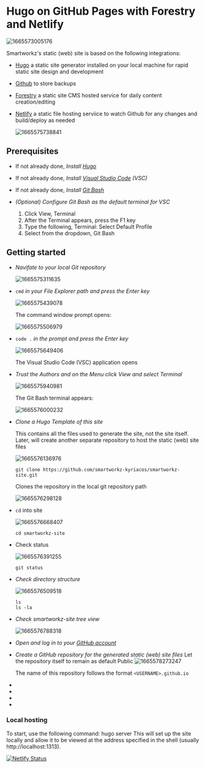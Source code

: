 # Hugo on GitHub Pages with Forestry and Netlify

![1665573005176](image/README/1665573005176.png)

Smartworkz's static (web) site is based on the following integrations:

- [Hugo](https://gohugo.io/) a static site generator installed on your local machine for rapid static site design and development
- [Github](https://github.com/) to store backups
- [Forestry](https://forestry.io/) a static site CMS hosted service for daily content creation/editing
- [Netlify](https://www.netlify.com/) a static file hosting serviice to watch Github for any changes and build/deploy as needed

  ![1665575738841](image/README/1665575738841.png)

## Prerequisites

* If not already done, *Install [Hugo](https://gohugo.io/getting-started/installing/)*
* If not already done, *Install [Visual Studio Code](https://code.visualstudio.com/download) (VSC)*
* If not already done, *Install [Git Bash](https://git-scm.com/downloads)*
* *(Optional) Configure Git Bash as the default terminal for VSC*

  1. Click View, Terminal
  2. After the Terminal appears, press the F1 key
  3. Type the following, Terminal: Select Default Profile
  4. Select from the dropdown, Git Bash

## Getting started

* *Navifate to your local Git repository*

  ![1665575311635](image/README/1665575311635.png)
* `cmd` *in your File Explorer path and press the Enter key*

  ![1665575439078](image/README/1665575439078.png)

  The command window prompt opens:

  ![1665575506979](image/README/1665575506979.png)
* `code .` *in the prompt and press the Enter key*

  ![1665575649406](image/README/1665575649406.png)

  The Visual Studio Code (VSC) application opens
* *Trust the Authors and on the Menu click View and select Terminal*

  ![1665575940981](image/README/1665575940981.png)

  The Git Bash terminal appears:

  ![1665576000232](image/README/1665576000232.png)
* *Clone a Hugo Template of this site*

  This contains all the files used to generate the site, not the site itself. Later, will create another separate repository to host the static (web) site files

  ![1665576136976](image/README/1665576136976.png)

  `git clone https://github.com/smartworkz-kyriacos/smartworkz-site.git`

  Clones the repository in the local git repository path

  ![1665576298128](image/README/1665576298128.png)
* `cd` into site

  ![1665576668407](image/README/1665576668407.png)

  `cd smartworkz-site`
* Check status

  ![1665576391255](image/README/1665576391255.png)

  `git status`
* *Check directory structure*

  ![1665576509518](image/README/1665576509518.png)

  ```
  ls
  ls -la
  ```
* *Check smartworkz-site tree view*

  ![1665576788318](image/README/1665576788318.png)
* *Open and log in to your [GitHub account](https://github.com/)*
* *Create a GitHub repository for the generated static (web) site files*
  Let the repository itself to remain as default Public
  ![1665578273247](image/README/1665578273247.png)

  The name of this repository follows the format `<USERNAME>.github.io`
* 
* 
* 
* 

### Local hosting

To start, use the following command: hugo server This will set up the site locally and allow it to be viewed at the address specified in the shell (usually http://localhost:1313).


[![Netlify Status](https://api.netlify.com/api/v1/badges/6eac4cea-1da3-46fd-9213-24c3114d204e/deploy-status)](https://app.netlify.com/sites/boring-heisenberg-e4c346/deploys)
